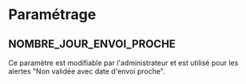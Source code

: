 
# Paramétrage

## NOMBRE_JOUR_ENVOI_PROCHE

Ce paramètre est modifiable par l'administrateur et est utilisé pour les alertes "Non validée avec date d'envoi proche".
